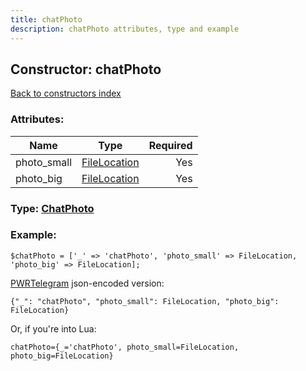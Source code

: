 ```yaml
---
title: chatPhoto
description: chatPhoto attributes, type and example
---
```

## Constructor: chatPhoto  
[Back to constructors index](index.md)



### Attributes:

| Name     |    Type       | Required |
|----------|:-------------:|---------:|
|photo\_small|[FileLocation](../types/FileLocation.md) | Yes|
|photo\_big|[FileLocation](../types/FileLocation.md) | Yes|



### Type: [ChatPhoto](../types/ChatPhoto.md)


### Example:

```
$chatPhoto = ['_' => 'chatPhoto', 'photo_small' => FileLocation, 'photo_big' => FileLocation];
```  

[PWRTelegram](https://pwrtelegram.xyz) json-encoded version:

```
{"_": "chatPhoto", "photo_small": FileLocation, "photo_big": FileLocation}
```


Or, if you're into Lua:  


```
chatPhoto={_='chatPhoto', photo_small=FileLocation, photo_big=FileLocation}

```


